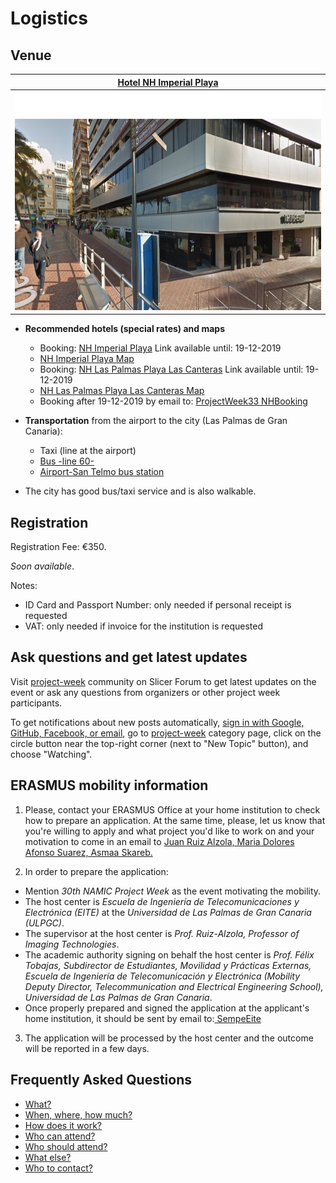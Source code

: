 # Logistics

<a name="Venue"/>

## Venue

| [Hotel NH Imperial Playa](https://cutt.ly/7wkj0KF) |
| -----|
|<img src="NHImperial.png" width="700" height="350">|

- **Recommended hotels (special rates) and maps**
    - Booking: [NH Imperial Playa](https://www.nh-hoteles.es/event/na-mic-workshop) Link available until: 19-12-2019
    - [NH Imperial Playa Map](https://cutt.ly/twjO0PO)
    - Booking: [NH Las Palmas Playa Las Canteras](https://www.nh-hoteles.es/event/na-mic-workshop-2020) Link available until: 19-12-2019
    - [NH Las Palmas Playa Las Canteras Map](https://cutt.ly/vwkkTDE)
    - Booking after 19-12-2019 by email to: <a href="mailto:o.martinez@nh-hotels.com&subject=ProjectWeek33_NHBooking"> ProjectWeek33 NHBooking</a>
   
- **Transportation** from the airport to the city (Las Palmas de Gran Canaria):
    - Taxi (line at the airport)
    - [Bus -line 60-](https://www.guaguasglobal.com/en/lineas-horarios/linea/)
    - [Airport-San Telmo bus station](https://www.google.es/maps/dir/Aeropuerto+de+Gran+Canaria,+Autopista+GC-1,+s%2Fn,+35230,+Las+Palmas/Estacion+De+Guaguas+SAN+TELMO,+Av.+Rafael+Cabrera,+30,+35002+Las+Palmas+de+Gran+Canaria,+Las+Palmas/@28.0183155,-15.5470931,11z/data=!4m17!4m16!1m5!1m1!1s0xc40a266c3662d1d:0x824bcf7e159f85d4!2m2!1d-15.3877066!2d27.9331848!1m5!1m1!1s0xc4095850670520b:0x5eef5b2e4c79e9e3!2m2!1d-15.415777!2d28.1092527!2m2!7e2!8j1529431200!3e3)
- The city has good bus/taxi service and is also walkable.

<a name="Registration"/>

## Registration

Registration Fee: €350.

*Soon available*.

Notes:
  - ID Card and Passport Number: only needed if personal receipt is requested
  - VAT: only needed if invoice for the institution is requested

<a name="Updates"/>

## Ask questions and get latest updates

Visit [project-week](https://discourse.slicer.org/c/community/project-week) community on Slicer Forum to get latest updates on the event or ask any questions from organizers or other project week participants.

To get notifications about new posts automatically, [sign in with Google, GitHub, Facebook, or email](https://discourse.slicer.org/login), go to [project-week](https://discourse.slicer.org/c/community/project-week) category page, click on the circle button near the top-right corner (next to "New Topic" button), and choose "Watching".

<a name="Erasmus"/>

## ERASMUS mobility information

1. Please, contact your ERASMUS Office at your home institution to check how to prepare an application. At the same time, please, let us know that you're willing to apply and what project you'd like to work on and your motivation to come in an email to <a href="mailto:juan.ruiz@ulpgc.es?cc=marilola.afonso@ulpgc.es, asmaa.skareb@ulpgc.es&subject=ProjectWeek30_ErasmusMobility">
Juan Ruiz Alzola, Maria Dolores Afonso Suarez, Asmaa Skareb.</a>

2. In order to prepare the application:

  * Mention *30th  NAMIC Project Week* as the event motivating the mobility.
  * The host center is *Escuela de Ingeniería de Telecomunicaciones y Electrónica (EITE)* at the *Universidad de Las Palmas de Gran Canaria (ULPGC)*.
  * The supervisor at the host center is *Prof. Ruiz-Alzola, Professor of Imaging Technologies*.
  * The academic authority signing on behalf the host center is *Prof. Félix Tobajas, Subdirector de Estudiantes, Movilidad y Prácticas Externas,
Escuela de Ingeniería de Telecomunicación y Electrónica (Mobility Deputy Director, Telecommunication and Electrical Engineering School),
Universidad de Las Palmas de Gran Canaria*.
  * Once properly prepared and signed the application at the applicant's home institution, it should be sent by email to:<a href="mailto:sempe.eite@ulpgc.es?cc=juan.ruiz@ulpgc.es, marilola.afonso@ulpgc.es, 
asmaa.skareb@ulpgc.es&subject=ProjectWeek30_ErasmusMobility"> SempeEite</a>

3. The application will be processed by the host center and the outcome will be reported in a few days.

<a name="Faq"/>

## Frequently Asked Questions

* [What?](../README.md#what)
* [When, where, how much?](../README.md#when-where-how-much)
* [How does it work?](../README.md#how-does-it-work)
* [Who can attend?](../README.md#who-can-attend)
* [Who should attend?](../README.md#who-should-attend)
* [What else?](../README.md#what-else)
* [Who to contact?](../README.md#who-to-contact)
